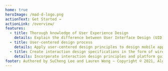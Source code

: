 ```yaml
---
home: true
heroImage: /mad-d-logo.png
actionText: Get Started →
actionLink: /overview/
features:
  - title: Thorough knowledge of User Experience Design
    details: Explain the difference between User Interface Design (UID) and User Experience Design (UXD) in the goal-directed design process. Describe the benefits of UXD. Initiate the appropriate interaction and visual design iterations to enhance the product usability.
  - title: User-centered design process
    details: Apply user-centered design principles to design mobile apps. Begin with user research to identify user requirements. Communicate research findings with personas and usage scenarios. Create interactive mobile mockups to verify the solution by testing it with users.
  - title: Create interaction design specifications in the form of wireframe documents
    details: Incorporate interaction design principles and platform guidelines to generate mobile UI specifications by designing various interactive wireframe documents.
footer: Authored by SuCheng Lee and Lauren Wong ~ Copyright © 2021, Algonquin College of Applied Arts and Technology
---
```


<ContactCard 
  name="Lauren Wong"
  img-url="/F2021/slee_h.png"
  bio="Instructor from the Mobile Application Design & Development program at Algonquin College"
  :details="[
      { label: 'email', value: 'wongl@algonquincollge.com' }, 
      { label: 'twitter', value: '@x' }, 
      { label: 'github', value: 'wongl' }, 
      { label: 'office', value: 'Zoom - by appointment' }
    ]"
/>
